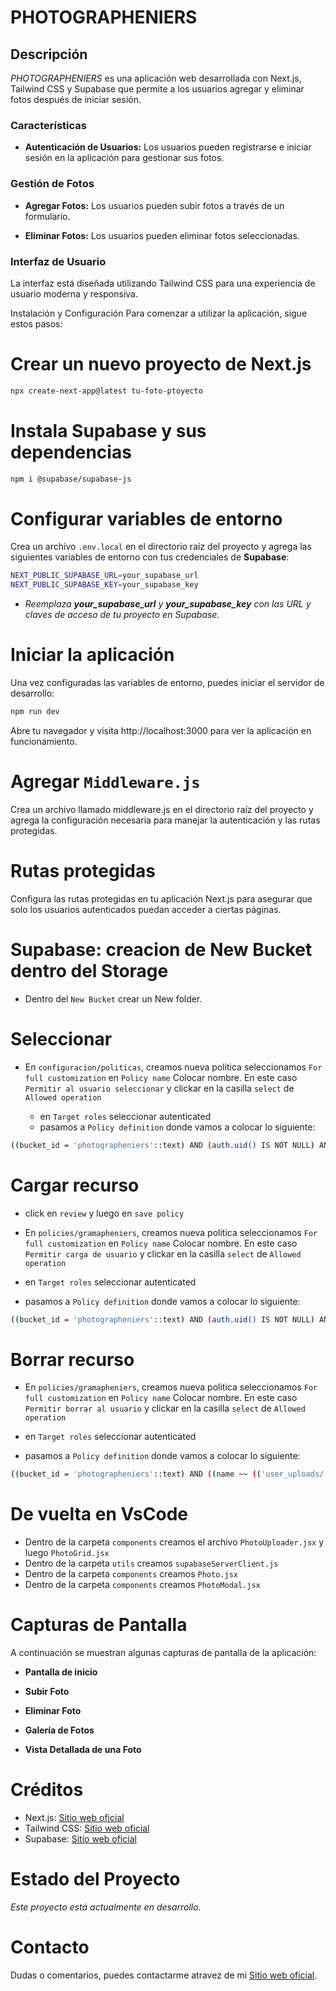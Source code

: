 # PHOTOGRAPHENIERS

## Descripción

_PHOTOGRAPHENIERS_ es una aplicación web desarrollada con Next.js, Tailwind CSS y Supabase que permite a los usuarios agregar y eliminar fotos después de iniciar sesión.

### Características

- **Autenticación de Usuarios:** Los usuarios pueden registrarse e iniciar sesión en la aplicación para gestionar sus fotos.

### Gestión de Fotos

- **Agregar Fotos:** Los usuarios pueden subir fotos a través de un formulario.

- **Eliminar Fotos:** Los usuarios pueden eliminar fotos seleccionadas.

### Interfaz de Usuario

La interfaz está diseñada utilizando Tailwind CSS para una experiencia de usuario moderna y responsiva.

Instalación y Configuración
Para comenzar a utilizar la aplicación, sigue estos pasos:

# Crear un nuevo proyecto de Next.js

```bash
npx create-next-app@latest tu-foto-ptoyecto
```

# Instala Supabase y sus dependencias

```bash
npm i @supabase/supabase-js
```

# Configurar variables de entorno

Crea un archivo `.env.local` en el directorio raíz del proyecto y agrega las siguientes variables de entorno con tus credenciales de **Supabase**:

```bash
NEXT_PUBLIC_SUPABASE_URL=your_supabase_url
NEXT_PUBLIC_SUPABASE_KEY=your_supabase_key
```

- _Reemplaza **your_supabase_url** y **your_supabase_key** con las URL y claves de acceso de tu proyecto en Supabase._

# Iniciar la aplicación

Una vez configuradas las variables de entorno, puedes iniciar el servidor de desarrollo:

```bash
npm run dev
```

Abre tu navegador y visita http://localhost:3000 para ver la aplicación en funcionamiento.

# Agregar `Middleware.js`

Crea un archivo llamado middleware.js en el directorio raíz del proyecto y agrega la configuración necesaria para manejar la autenticación y las rutas protegidas.

# Rutas protegidas

Configura las rutas protegidas en tu aplicación Next.js para asegurar que solo los usuarios autenticados puedan acceder a ciertas páginas.

# Supabase: creacion de New Bucket dentro del Storage

- Dentro del `New Bucket` crear un New folder.

# Seleccionar

- En `configuracion/politicas`, creamos nueva politica seleccionamos `For full customization`
  en `Policy name` Colocar nombre. En este caso `Permitir al usuario seleccionar` y clickar en la casilla `select` de `Allowed operation`

  - en `Target roles` seleccionar autenticated
  - pasamos a `Policy definition` donde vamos a colocar lo siguiente:

```bash
((bucket_id = 'photographeniers'::text) AND (auth.uid() IS NOT NULL) AND (name ~~ (('user_uploads/'::text || auth.uid()) || '/%'::text)))
```

# Cargar recurso

- click en `review` y luego en `save policy`

- En `policies/gramapheniers`, creamos nueva politica seleccionamos `For full customization`
  en `Policy name` Colocar nombre. En este caso `Permitir carga de usuario` y clickar en la casilla `select` de `Allowed operation`

- en `Target roles` seleccionar autenticated
- pasamos a `Policy definition` donde vamos a colocar lo siguiente:

```bash
((bucket_id = 'photographeniers'::text) AND (auth.uid() IS NOT NULL) AND (name ~~ (('user_uploads/'::text || auth.uid()) || '/%'::text)))
```

# Borrar recurso

- En `policies/gramapheniers`, creamos nueva politica seleccionamos `For full customization`
  en `Policy name` Colocar nombre. En este caso `Permitir borrar al usuario` y clickar en la casilla `select` de `Allowed operation`

- en `Target roles` seleccionar autenticated
- pasamos a `Policy definition` donde vamos a colocar lo siguiente:

```bash
((bucket_id = 'photographeniers'::text) AND ((name ~~ (('user_uploads/'::text || auth.uid ()) || '/%'::text )) OR (name ~~ (('user_uploads/'::text || auth.uid())  || '/%/%'::text))))
```

# De vuelta en VsCode

- Dentro de la carpeta `components` creamos el archivo `PhotoUploader.jsx` y luego `PhotoGrid.jsx`
- Dentro de la carpeta `utils` creamos `supabaseServerClient.js`
- Dentro de la carpeta `components` creamos `Photo.jsx`
- Dentro de la carpeta `components` creamos `PhotoModal.jsx`

# Capturas de Pantalla

A continuación se muestran algunas capturas de pantalla de la aplicación:

- **Pantalla de inicio**

  <!-- ![Captura 1](./public/foto-uno.png) -->

- **Subir Foto**

  <!-- ![Captura 2](./public/foto-dos.png) -->

- **Eliminar Foto**

  <!-- ![Captura 3](./public/foto-tres.png) -->

- **Galería de Fotos**

  <!-- ![Captura 4](./public/foto-cuatro.png) -->

- **Vista Detallada de una Foto**

  <!-- ![Captura 5](./public/foto-cinco.png) -->

# Créditos

- Next.js: [Sitio web oficial](https://nextjs.org/)
- Tailwind CSS: [Sitio web oficial](https://tailwindcss.com/)
- Supabase: [Sitio web oficial](https://supabase.io/)

# Estado del Proyecto

_Este proyecto está actualmente en desarrollo._

# Contacto

Dudas o comentarios, puedes contactarme atravez de mi [Sitio web oficial](https://hexagono.xyz/).
